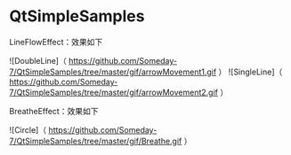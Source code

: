 # QtSimpleSamples
LineFlowEffect：效果如下

![DoubleLine]（ https://github.com/Someday-7/QtSimpleSamples/tree/master/gif/arrowMovement1.gif ）
![SingleLine]（ https://github.com/Someday-7/QtSimpleSamples/tree/master/gif/arrowMovement2.gif ）

BreatheEffect：效果如下

![Circle]（ https://github.com/Someday-7/QtSimpleSamples/tree/master/gif/Breathe.gif ）
